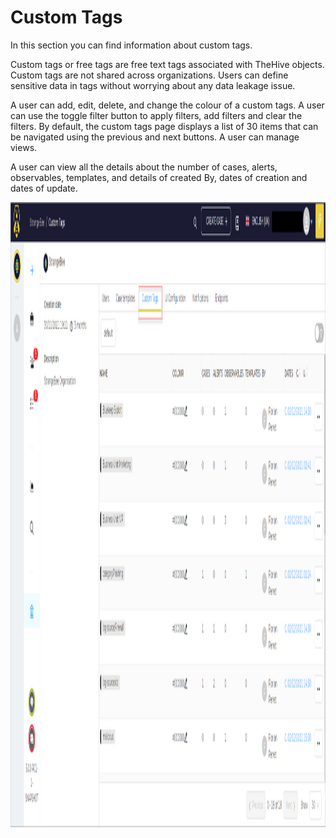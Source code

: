 # Custom Tags

In this section you can find information about custom tags. 

Custom tags or free tags are free text tags associated with TheHive objects. Custom tags are not shared across organizations. Users can define sensitive data in tags without worrying about any data leakage issue.

A user can add, edit, delete, and change the colour of a custom tags. A user can use the toggle filter button to apply filters, add filters and clear the filters. By default, the custom tags page displays a list of 30 items that can be navigated using the previous and next buttons. A user can manage views.  

A user can view all the details about the number of cases, alerts, observables, templates, and details of created By, dates of creation and dates of update. 

<img src="../../../../images/user-guides/organization/configure-organization/manage-custom-tags/custom_tags.png" alt="custom tags" width="1000" height="1000"/>

